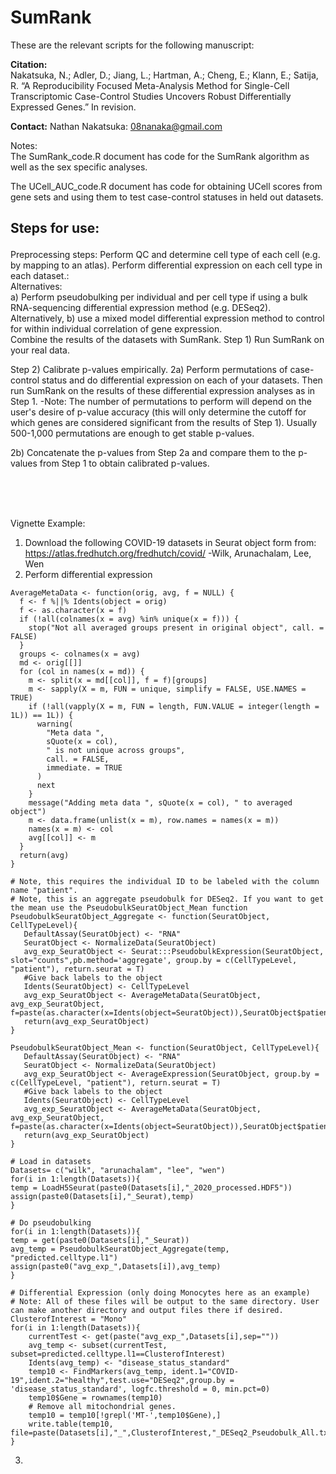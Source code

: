 # SumRank

These are the relevant scripts for the following manuscript:

**Citation:** 
<br/>
Nakatsuka, N.; Adler, D.; Jiang, L.; Hartman, A.; Cheng, E.; Klann, E.; Satija, R. “A Reproducibility Focused Meta-Analysis Method for Single-Cell Transcriptomic Case-Control Studies Uncovers Robust Differentially Expressed Genes.” In revision.

**Contact:** Nathan Nakatsuka: 08nanaka@gmail.com


Notes:
<br/>
The SumRank_code.R document has code for the SumRank algorithm as well as the sex specific analyses.

The UCell_AUC_code.R document has code for obtaining UCell scores from gene sets and using them to test case-control statuses in held out datasets.



## <p>Steps for use:</p>

Preprocessing steps:
Perform QC and determine cell type of each cell (e.g. by mapping to an atlas).
Perform differential expression on each cell type in each dataset.:<br/>
Alternatives: <br/>
a) Perform pseudobulking per individual and per cell type if using a bulk RNA-sequencing differential expression method (e.g. DESeq2). 
Alternatively, b) use a mixed model differential expression method to control for within individual correlation of gene expression.
<br/>
Combine the results of the datasets with SumRank.
Step 1) Run SumRank on your real data.

Step 2) Calibrate p-values empirically.
2a) Perform permutations of case-control status and do differential expression on each of your datasets. Then run SumRank on the results of these differential expression analyses as in Step 1.
-Note: The number of permutations to perform will depend on the user's desire of p-value accuracy (this will only determine the cutoff for which genes are considered significant from the results of Step 1). Usually 500-1,000 permutations are enough to get stable p-values.



2b) Concatenate the p-values from Step 2a and compare them to the p-values from Step 1 to obtain calibrated p-values.







<br/>
<br/>
<br/>







Vignette Example:
1) Download the following COVID-19 datasets in Seurat object form from: https://atlas.fredhutch.org/fredhutch/covid/
-Wilk, Arunachalam, Lee, Wen
2) Perform differential expression
```
AverageMetaData <- function(orig, avg, f = NULL) {
  f <- f %||% Idents(object = orig)
  f <- as.character(x = f)
  if (!all(colnames(x = avg) %in% unique(x = f))) {
    stop("Not all averaged groups present in original object", call. = FALSE)
  }
  groups <- colnames(x = avg)
  md <- orig[[]]
  for (col in names(x = md)) {
    m <- split(x = md[[col]], f = f)[groups]
    m <- sapply(X = m, FUN = unique, simplify = FALSE, USE.NAMES = TRUE)
    if (!all(vapply(X = m, FUN = length, FUN.VALUE = integer(length = 1L)) == 1L)) {
      warning(
        "Meta data ",
        sQuote(x = col),
        " is not unique across groups",
        call. = FALSE,
        immediate. = TRUE
      )
      next
    }
    message("Adding meta data ", sQuote(x = col), " to averaged object")
    m <- data.frame(unlist(x = m), row.names = names(x = m))
    names(x = m) <- col
    avg[[col]] <- m
  }
  return(avg)
}

# Note, this requires the individual ID to be labeled with the column name "patient".
# Note, this is an aggregate pseudobulk for DESeq2. If you want to get the mean use the PseudobulkSeuratObject_Mean function
PseudobulkSeuratObject_Aggregate <- function(SeuratObject, CellTypeLevel){
   DefaultAssay(SeuratObject) <- "RNA"
   SeuratObject <- NormalizeData(SeuratObject)
   avg_exp_SeuratObject <- Seurat:::PseudobulkExpression(SeuratObject, slot="counts",pb.method='aggregate', group.by = c(CellTypeLevel, "patient"), return.seurat = T)
   #Give back labels to the object
   Idents(SeuratObject) <- CellTypeLevel
   avg_exp_SeuratObject <- AverageMetaData(SeuratObject, avg_exp_SeuratObject, f=paste(as.character(x=Idents(object=SeuratObject)),SeuratObject$patient,sep='_'))
   return(avg_exp_SeuratObject)
}

PseudobulkSeuratObject_Mean <- function(SeuratObject, CellTypeLevel){
   DefaultAssay(SeuratObject) <- "RNA"
   SeuratObject <- NormalizeData(SeuratObject)
   avg_exp_SeuratObject <- AverageExpression(SeuratObject, group.by = c(CellTypeLevel, "patient"), return.seurat = T)
   #Give back labels to the object
   Idents(SeuratObject) <- CellTypeLevel
   avg_exp_SeuratObject <- AverageMetaData(SeuratObject, avg_exp_SeuratObject, f=paste(as.character(x=Idents(object=SeuratObject)),SeuratObject$patient,sep='_'))
   return(avg_exp_SeuratObject)
}

# Load in datasets
Datasets= c("wilk", "arunachalam", "lee", "wen")
for(i in 1:length(Datasets)){
temp = LoadH5Seurat(paste0(Datasets[i],"_2020_processed.HDF5"))
assign(paste0(Datasets[i],"_Seurat),temp)
}

# Do pseudobulking
for(i in 1:length(Datasets)){
temp = get(paste0(Datasets[i],"_Seurat))
avg_temp = PseudobulkSeuratObject_Aggregate(temp, "predicted.celltype.l1")
assign(paste0("avg_exp_",Datasets[i]),avg_temp)
}

# Differential Expression (only doing Monocytes here as an example)
# Note: All of these files will be output to the same directory. User can make another directory and output files there if desired.
ClusterofInterest = "Mono"
for(i in 1:length(Datasets)){
    currentTest <- get(paste("avg_exp_",Datasets[i],sep=""))
    avg_temp <- subset(currentTest, subset=predicted.celltype.l1==ClusterofInterest)
    Idents(avg_temp) <- "disease_status_standard"
    temp10 <- FindMarkers(avg_temp, ident.1="COVID-19",ident.2="healthy",test.use="DESeq2",group.by = 'disease_status_standard', logfc.threshold = 0, min.pct=0)
    temp10$Gene = rownames(temp10)
    # Remove all mitochondrial genes.
    temp10 = temp10[!grepl('MT-',temp10$Gene),]
    write.table(temp10, file=paste(Datasets[i],"_",ClusterofInterest,"_DESeq2_Pseudobulk_All.txt",sep=""),sep="\t",row.names=FALSE,col.names=TRUE,quote=FALSE)
}
```



3) 











   


